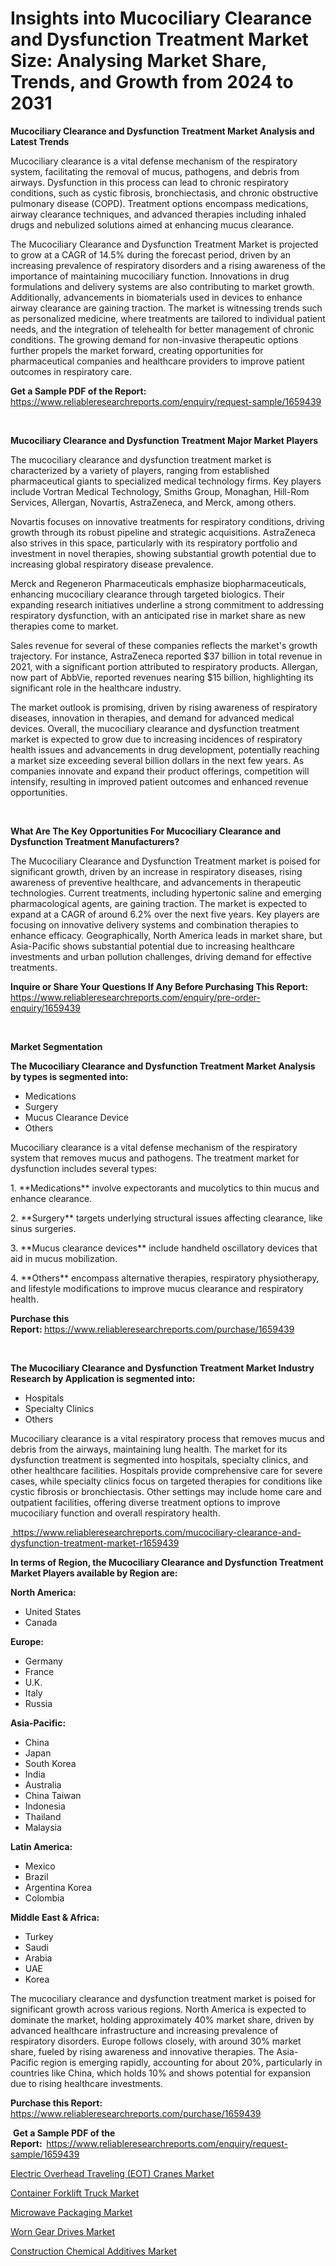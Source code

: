 <p><h1>Insights into Mucociliary Clearance and Dysfunction Treatment Market Size: Analysing Market Share, Trends, and Growth from 2024 to 2031</h1></p><p><strong>Mucociliary Clearance and Dysfunction Treatment Market Analysis and Latest Trends</strong></p>
<p><p>Mucociliary clearance is a vital defense mechanism of the respiratory system, facilitating the removal of mucus, pathogens, and debris from airways. Dysfunction in this process can lead to chronic respiratory conditions, such as cystic fibrosis, bronchiectasis, and chronic obstructive pulmonary disease (COPD). Treatment options encompass medications, airway clearance techniques, and advanced therapies including inhaled drugs and nebulized solutions aimed at enhancing mucus clearance.</p><p>The Mucociliary Clearance and Dysfunction Treatment Market is projected to grow at a CAGR of 14.5% during the forecast period, driven by an increasing prevalence of respiratory disorders and a rising awareness of the importance of maintaining mucociliary function. Innovations in drug formulations and delivery systems are also contributing to market growth. Additionally, advancements in biomaterials used in devices to enhance airway clearance are gaining traction. The market is witnessing trends such as personalized medicine, where treatments are tailored to individual patient needs, and the integration of telehealth for better management of chronic conditions. The growing demand for non-invasive therapeutic options further propels the market forward, creating opportunities for pharmaceutical companies and healthcare providers to improve patient outcomes in respiratory care.</p></p>
<p><strong>Get a Sample PDF of the Report:&nbsp;</strong> <a href="https://www.reliableresearchreports.com/enquiry/request-sample/1659439?utm_campaign=112&utm_medium=2&utm_source=Github&utm_content=ia&utm_term=28092024&utm_id=mucociliary-clearance-and-dysfunction-treatment">https://www.reliableresearchreports.com/enquiry/request-sample/1659439</a></p>
<p>&nbsp;</p>
<p><strong>Mucociliary Clearance and Dysfunction Treatment Major Market Players</strong></p>
<p><p>The mucociliary clearance and dysfunction treatment market is characterized by a variety of players, ranging from established pharmaceutical giants to specialized medical technology firms. Key players include Vortran Medical Technology, Smiths Group, Monaghan, Hill-Rom Services, Allergan, Novartis, AstraZeneca, and Merck, among others.</p><p>Novartis focuses on innovative treatments for respiratory conditions, driving growth through its robust pipeline and strategic acquisitions. AstraZeneca also strives in this space, particularly with its respiratory portfolio and investment in novel therapies, showing substantial growth potential due to increasing global respiratory disease prevalence.</p><p>Merck and Regeneron Pharmaceuticals emphasize biopharmaceuticals, enhancing mucociliary clearance through targeted biologics. Their expanding research initiatives underline a strong commitment to addressing respiratory dysfunction, with an anticipated rise in market share as new therapies come to market. </p><p>Sales revenue for several of these companies reflects the market's growth trajectory. For instance, AstraZeneca reported $37 billion in total revenue in 2021, with a significant portion attributed to respiratory products. Allergan, now part of AbbVie, reported revenues nearing $15 billion, highlighting its significant role in the healthcare industry.</p><p>The market outlook is promising, driven by rising awareness of respiratory diseases, innovation in therapies, and demand for advanced medical devices. Overall, the mucociliary clearance and dysfunction treatment market is expected to grow due to increasing incidences of respiratory health issues and advancements in drug development, potentially reaching a market size exceeding several billion dollars in the next few years. As companies innovate and expand their product offerings, competition will intensify, resulting in improved patient outcomes and enhanced revenue opportunities.</p></p>
<p>&nbsp;</p>
<p><strong>What Are The Key Opportunities For Mucociliary Clearance and Dysfunction Treatment Manufacturers?</strong></p>
<p><p>The Mucociliary Clearance and Dysfunction Treatment market is poised for significant growth, driven by an increase in respiratory diseases, rising awareness of preventive healthcare, and advancements in therapeutic technologies. Current treatments, including hypertonic saline and emerging pharmacological agents, are gaining traction. The market is expected to expand at a CAGR of around 6.2% over the next five years. Key players are focusing on innovative delivery systems and combination therapies to enhance efficacy. Geographically, North America leads in market share, but Asia-Pacific shows substantial potential due to increasing healthcare investments and urban pollution challenges, driving demand for effective treatments.</p></p>
<p><strong>Inquire or Share Your Questions If Any Before Purchasing This Report:</strong> <a href="https://www.reliableresearchreports.com/enquiry/pre-order-enquiry/1659439?utm_campaign=112&utm_medium=2&utm_source=Github&utm_content=ia&utm_term=28092024&utm_id=mucociliary-clearance-and-dysfunction-treatment">https://www.reliableresearchreports.com/enquiry/pre-order-enquiry/1659439</a></p>
<p>&nbsp;</p>
<p><strong>Market Segmentation</strong></p>
<p><strong>The Mucociliary Clearance and Dysfunction Treatment Market Analysis by types is segmented into:</strong></p>
<p><ul><li>Medications</li><li>Surgery</li><li>Mucus Clearance Device</li><li>Others</li></ul></p>
<p><p>Mucociliary clearance is a vital defense mechanism of the respiratory system that removes mucus and pathogens. The treatment market for dysfunction includes several types: </p><p>1. **Medications** involve expectorants and mucolytics to thin mucus and enhance clearance.</p><p>2. **Surgery** targets underlying structural issues affecting clearance, like sinus surgeries.</p><p>3. **Mucus clearance devices** include handheld oscillatory devices that aid in mucus mobilization.</p><p>4. **Others** encompass alternative therapies, respiratory physiotherapy, and lifestyle modifications to improve mucus clearance and respiratory health.</p></p>
<p><strong>Purchase this Report:&nbsp;</strong><a href="https://www.reliableresearchreports.com/purchase/1659439?utm_campaign=112&utm_medium=2&utm_source=Github&utm_content=ia&utm_term=28092024&utm_id=mucociliary-clearance-and-dysfunction-treatment">https://www.reliableresearchreports.com/purchase/1659439</a></p>
<p>&nbsp;</p>
<p><strong>The Mucociliary Clearance and Dysfunction Treatment Market Industry Research by Application is segmented into:</strong></p>
<p><ul><li>Hospitals</li><li>Specialty Clinics</li><li>Others</li></ul></p>
<p><p>Mucociliary clearance is a vital respiratory process that removes mucus and debris from the airways, maintaining lung health. The market for its dysfunction treatment is segmented into hospitals, specialty clinics, and other healthcare facilities. Hospitals provide comprehensive care for severe cases, while specialty clinics focus on targeted therapies for conditions like cystic fibrosis or bronchiectasis. Other settings may include home care and outpatient facilities, offering diverse treatment options to improve mucociliary function and overall respiratory health.</p></p>
<p><a href="https://www.reliableresearchreports.com/mucociliary-clearance-and-dysfunction-treatment-market-r1659439?utm_campaign=112&utm_medium=2&utm_source=Github&utm_content=ia&utm_term=28092024&utm_id=mucociliary-clearance-and-dysfunction-treatment">&nbsp;https://www.reliableresearchreports.com/mucociliary-clearance-and-dysfunction-treatment-market-r1659439</a></p>
<p><strong>In terms of Region, the Mucociliary Clearance and Dysfunction Treatment Market Players available by Region are:</strong></p>
<p>
    <p> <strong> North America: </strong>
        <ul>
            <li>United States</li>
            <li>Canada</li>
        </ul>
        </p> 
    <p> <strong> Europe: </strong>
        <ul>
            <li>Germany</li>
            <li>France</li>
            <li>U.K.</li>
            <li>Italy</li>
            <li>Russia</li>
        </ul>
        </p> 
    <p> <strong> Asia-Pacific: </strong>
        <ul>
            <li>China</li>
            <li>Japan</li>
            <li>South Korea</li>
            <li>India</li>
            <li>Australia</li>
            <li>China Taiwan</li>
            <li>Indonesia</li>
            <li>Thailand</li>
            <li>Malaysia</li>
        </ul>
        </p> 
    <p> <strong> Latin America: </strong>
        <ul>
            <li>Mexico</li>
            <li>Brazil</li>
            <li>Argentina Korea</li>
            <li>Colombia</li>
        </ul>
        </p> 
    <p> <strong> Middle East & Africa: </strong>
        <ul>
            <li>Turkey</li>
            <li>Saudi</li>
            <li>Arabia</li>
            <li>UAE</li>
            <li>Korea</li>
        </ul>
    </p>
    </p>
<p><p>The mucociliary clearance and dysfunction treatment market is poised for significant growth across various regions. North America is expected to dominate the market, holding approximately 40% market share, driven by advanced healthcare infrastructure and increasing prevalence of respiratory disorders. Europe follows closely, with around 30% market share, fueled by rising awareness and innovative therapies. The Asia-Pacific region is emerging rapidly, accounting for about 20%, particularly in countries like China, which holds 10% and shows potential for expansion due to rising healthcare investments.</p></p>
<p><strong>Purchase this Report: </strong><a href="https://www.reliableresearchreports.com/purchase/1659439?utm_campaign=112&utm_medium=2&utm_source=Github&utm_content=ia&utm_term=28092024&utm_id=mucociliary-clearance-and-dysfunction-treatment">https://www.reliableresearchreports.com/purchase/1659439</a></p>
<p>&nbsp;<strong>Get a Sample PDF of the Report:&nbsp;&nbsp;</strong><a href="https://www.reliableresearchreports.com/enquiry/request-sample/1659439?utm_campaign=112&utm_medium=2&utm_source=Github&utm_content=ia&utm_term=28092024&utm_id=mucociliary-clearance-and-dysfunction-treatment">https://www.reliableresearchreports.com/enquiry/request-sample/1659439</a></p>
<p><strong></strong></p>
<p><p><a href="https://issuu.com/reportprime-2/docs/electric-overhead-traveling-eot-cra_e84ae5168e8252?utm_campaign=112&utm_medium=2&utm_source=Github&utm_content=ia&utm_term=28092024&utm_id=mucociliary-clearance-and-dysfunction-treatment">Electric Overhead Traveling (EOT) Cranes Market</a></p><p><a href="https://issuu.com/reportprime-2/docs/container-forklift-truck-market-siz_c6dbba707abd68?utm_campaign=112&utm_medium=2&utm_source=Github&utm_content=ia&utm_term=28092024&utm_id=mucociliary-clearance-and-dysfunction-treatment">Container Forklift Truck Market</a></p><p><a href="https://www.linkedin.com/pulse/microwave-packaging-market-indicators-size-regional-breakdown-moj4e?utm_campaign=112&utm_medium=2&utm_source=Github&utm_content=ia&utm_term=28092024&utm_id=mucociliary-clearance-and-dysfunction-treatment">Microwave Packaging Market</a></p><p><a href="https://github.com/MarlinNader2023/Market-Research-Report-List-1/blob/main/worn-gear-drives-market.md?utm_campaign=112&utm_medium=2&utm_source=Github&utm_content=ia&utm_term=28092024&utm_id=mucociliary-clearance-and-dysfunction-treatment">Worn Gear Drives Market</a></p><p><a href="https://www.linkedin.com/pulse/market-forecasting-change-global-construction-chemical-additives-0npue?utm_campaign=112&utm_medium=2&utm_source=Github&utm_content=ia&utm_term=28092024&utm_id=mucociliary-clearance-and-dysfunction-treatment">Construction Chemical Additives Market</a></p></p>